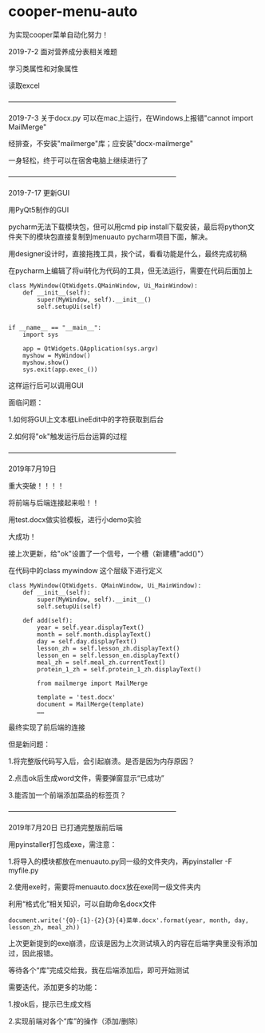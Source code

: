 # cooper-menu-auto
为实现cooper菜单自动化努力！

2019-7-2 面对营养成分表相关难题

学习类属性和对象属性

读取excel

————————————————————————

2019-7-3 关于docx.py 可以在mac上运行，在Windows上报错"cannot import MailMerge"

经排查，不安装"mailmerge"库；应安装"docx-mailmerge"

一身轻松，终于可以在宿舍电脑上继续进行了

————————————————————————

2019-7-17 更新GUI

用PyQt5制作的GUI

pycharm无法下载模块包，但可以用cmd pip install下载安装，最后将python文件夹下的模块包直接复制到menuauto pycharm项目下面，解决。

用designer设计时，直接拖拽工具，挨个试，看看功能是什么，最终完成初稿

在pycharm上编辑了将ui转化为代码的工具，但无法运行，需要在代码后面加上

    class MyWindow(QtWidgets.QMainWindow, Ui_MainWindow):
        def __init__(self):
            super(MyWindow, self).__init__()
            self.setupUi(self)


    if __name__ == "__main__":
        import sys

        app = QtWidgets.QApplication(sys.argv)
        myshow = MyWindow()
        myshow.show()
        sys.exit(app.exec_())
    
这样运行后可以调用GUI

面临问题：

1.如何将GUI上文本框LineEdit中的字符获取到后台

2.如何将"ok"触发运行后台运算的过程

————————————————————————

2019年7月19日

重大突破！！！！

将前端与后端连接起来啦！！

用test.docx做实验模板，进行小demo实验

大成功！

接上次更新，给"ok"设置了一个信号，一个槽（新建槽"add()"）

在代码中的class mywindow 这个层级下进行定义

    class MyWindow(QtWidgets. QMainWindow, Ui_MainWindow):
        def __init__(self):
            super(MyWindow, self).__init__()
            self.setupUi(self)

        def add(self):
            year = self.year.displayText()
            month = self.month.displayText()
            day = self.day.displayText()
            lesson_zh = self.lesson_zh.displayText()
            lesson_en = self.lesson_en.displayText()
            meal_zh = self.meal_zh.currentText()
            protein_1_zh = self.protein_1_zh.displayText()

            from mailmerge import MailMerge

            template = 'test.docx'
            document = MailMerge(template)
            ……

最终实现了前后端的连接

但是新问题：

1.将完整版代码写入后，会引起崩溃。是否是因为内存原因？

2.点击ok后生成word文件，需要弹窗显示“已成功”

3.能否加一个前端添加菜品的标签页？

————————————————————————

2019年7月20日 已打通完整版前后端

用pyinstaller打包成exe，需注意：

1.将导入的模块都放在menuauto.py同一级的文件夹内，再pyinstaller -F myfile.py

2.使用exe时，需要将menuauto.docx放在exe同一级文件夹内

利用“格式化”相关知识，可以自助命名docx文件

    document.write('{0}-{1}-{2}{3}{4}菜单.docx'.format(year, month, day, lesson_zh, meal_zh))
    
上次更新提到的exe崩溃，应该是因为上次测试填入的内容在后端字典里没有添加过，因此报错。

等待各个“库”完成交给我，我在后端添加后，即可开始测试

需要迭代，添加更多的功能：

1.按ok后，提示已生成文档

2.实现前端对各个“库”的操作（添加/删除）


